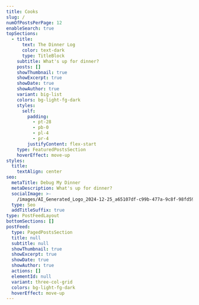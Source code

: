 ```yaml
---
title: Cooks
slug: /
numOfPostsPerPage: 12
enableSearch: true
topSections:
  - title:
      text: The Dinner Log
      color: text-dark
      type: TitleBlock
    subtitle: What's up for dinner?
    posts: []
    showThumbnail: true
    showExcerpt: true
    showDate: true
    showAuthor: true
    variant: big-list
    colors: bg-light-fg-dark
    styles:
      self:
        padding:
          - pt-28
          - pb-0
          - pl-4
          - pr-4
        justifyContent: flex-start
    type: FeaturedPostsSection
    hoverEffect: move-up
styles:
  title:
    textAlign: center
seo:
  metaTitle: Debug My Dinner
  metaDescription: What's up for dinner?
  socialImage: >-
    /images/AI_Generated_Logo_2024-12-25_a65107df-c99b-477a-9c8f-98fd59c7c3b4.jpg
  type: Seo
  addTitleSuffix: true
type: PostFeedLayout
bottomSections: []
postFeed:
  type: PagedPostsSection
  title: null
  subtitle: null
  showThumbnail: true
  showExcerpt: true
  showDate: true
  showAuthor: true
  actions: []
  elementId: null
  variant: three-col-grid
  colors: bg-light-fg-dark
  hoverEffect: move-up
---
```

